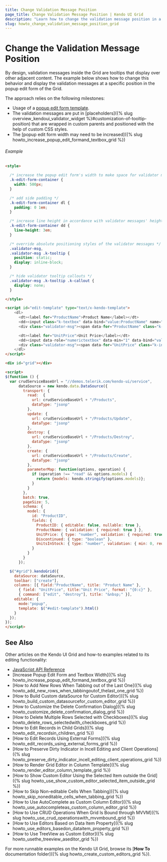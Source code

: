 ```yaml
---
title: Change Validation Message Position
page_title: Change Validation Message Position | Kendo UI Grid
description: "Learn how to change the validation message position in a popup edit form when working with the Kendo UI Grid."
slug: howto_change_validation_message_position_grid
---
```


# Change the Validation Message Position

By design, validation messages inside the Grid are tooltips that display over other adjacent content. The example below shows how to change this behavior and display the validation messages at a specific position in the popup edit form of the Grid.

The approach relies on the following milestones:

* Usage of a [popup edit form template](/api/javascript/ui/grid#configuration-editable.template).
* The validation messages are put in [placeholders]({% slug overview_kendoui_validator_widget %}#customization-of-tooltip-position) that are wrapped in custom parents and positioned with the help of custom CSS styles.
* The [popup edit form width may need to be increased]({% slug howto_increase_popup_edit_formand_textbox_grid %})

###### Example

```html
<style>

  /* increase the popup edit form's width to make space for validator messages */
  .k-edit-form-container {
    width: 500px;
  }

  /* add side padding */
  .k-edit-form-container dl {
    padding: 0 1em;
  }

  /* increase line height in accordance with validator messages' height */
  .k-edit-form-container dd {
    line-height: 3em;
  }

  /* override absolute positioning styles of the validator messages */
  .validator-msg,
  .validator-msg .k-tooltip {
    position: static;
    display: inline-block;
  }

  /* hide validator tooltip callouts */
  .validator-msg .k-tooltip .k-callout {
    display: none;
  }

</style>

<script id="edit-template" type="text/x-kendo-template">
    <dl>
      <dt><label for="ProductName">Product Name</label></dt>
      <dd><input class="k-textbox" data-bind="value:ProductName" name="ProductName" required="required" />
      <div class="validator-msg"><span data-for="ProductName" class="k-invalid-msg"></span></div></dd>

      <dt><label for="UnitPrice">Unit Price</label></dt>
      <dd><input data-role="numerictextbox" data-min="1" data-bind="value:UnitPrice" name="UnitPrice" required="required" />
      <div class="validator-msg"><span data-for="UnitPrice" class="k-invalid-msg"></span></div></dd>
    </dl>
</script>

<div id="grid"></div>

<script>
$(function () {
  var crudServiceBaseUrl = "//demos.telerik.com/kendo-ui/service",
      dataSource = new kendo.data.DataSource({
        transport: {
          read:  {
            url: crudServiceBaseUrl + "/Products",
            dataType: "jsonp"
          },
          update: {
            url: crudServiceBaseUrl + "/Products/Update",
            dataType: "jsonp"
          },
          destroy: {
            url: crudServiceBaseUrl + "/Products/Destroy",
            dataType: "jsonp"
          },
          create: {
            url: crudServiceBaseUrl + "/Products/Create",
            dataType: "jsonp"
          },
          parameterMap: function(options, operation) {
            if (operation !== "read" && options.models) {
              return {models: kendo.stringify(options.models)};
            }
          }
        },
        batch: true,
        pageSize: 5,
        schema: {
          model: {
            id: "ProductID",
            fields: {
              ProductID: { editable: false, nullable: true },
              ProductName: { validation: { required: true } },
              UnitPrice: { type: "number", validation: { required: true, min: 1} },
              Discontinued: { type: "boolean" },
              UnitsInStock: { type: "number", validation: { min: 0, required: true } }
            }
          }
        }
      });

  $("#grid").kendoGrid({
    dataSource: dataSource,
    toolbar: ["create"],
    columns: [{ field:"ProductName", title: "Product Name" },
      { field: "UnitPrice", title:"Unit Price", format: "{0:c}" },
      { command: ["edit", "destroy"], title: "&nbsp;" }],
    editable: {
      mode:"popup",
      template: $("#edit-template").html()
    }
  });
});
</script>

```

## See Also

Other articles on the Kendo UI Grid and how-to examples related to its editing functionality:

* [JavaScript API Reference](/api/javascript/ui/grid)
* [Increase Popup Edit Form and Textbox Width]({% slug howto_increase_popup_edit_formand_textbox_grid %})
* [How to Add New Rows When Tabbing out of the Last One]({% slug howto_add_new_rows_when_tabbingoutof_thelast_one_grid %})
* [How to Build Custom dataSource for Custom Editor]({% slug howto_build_custom_datasourcefor_custom_editor_grid %})
* [How to Customize the Delete Confirmation Dialog]({% slug howto_customize_delete_confirmation_dialog_grid %})
* [How to Delete Multiple Rows Selected with Checkboxes]({% slug howto_delete_rows_selectedwith_checkboxes_grid %})
* [How to Edit Records in Child Grids]({% slug howto_edit_recordsin_children_grid %})
* [How to Edit Records Using External Forms]({% slug howto_edit_records_using_external_forms_grid %})
* [How to Preserve Dirty Indicator in Incell Editing and Client Operations]({% slug howto_preserve_dirty_indicator_incell_editing_client_operations_grid %})
* [How to Render Grid Editor in Column Template]({% slug howto_render_editor_column_template_grid %})
* [How to Show Custom Editor Using the Selected Item outside the Grid]({% slug howto_use_show_custom_editor_selected_item_outside_grid %})
* [How to Skip Non-editable Cells When Tabbing]({% slug howto_skip_noneditable_cells_when_tabbing_grid %})
* [How to Use AutoComplete as Custom Column Editor]({% slug howto_use_autocompleteas_custom_column_editor_grid %})
* [How to Use CRUD Operations When Grid Is Bound through MVVM]({% slug howto_use_crud_operationswith_mvvmbound_grid %})
* [How to Use Editors Based on Data Item Property]({% slug howto_use_editors_basedon_dataitem_property_grid %})
* [How to Use TreeView as Custom Editor]({% slug howto_usethe_treeview_aseditor_grid %})

For more runnable examples on the Kendo UI Grid, browse its [**How To** documentation folder]({% slug howto_create_custom_editors_grid %}).
